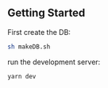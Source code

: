 ## Getting Started

First create the DB:
```bash
sh makeDB.sh
```

run the development server:

```bash
yarn dev
```

